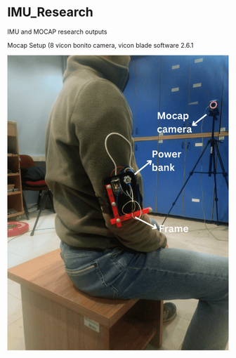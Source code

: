 # IMU_Research
IMU and MOCAP research outputs

Mocap Setup (8 vicon bonito camera, vicon blade software 2.6.1

<img src="imgs/arm_setup_1.png" />
